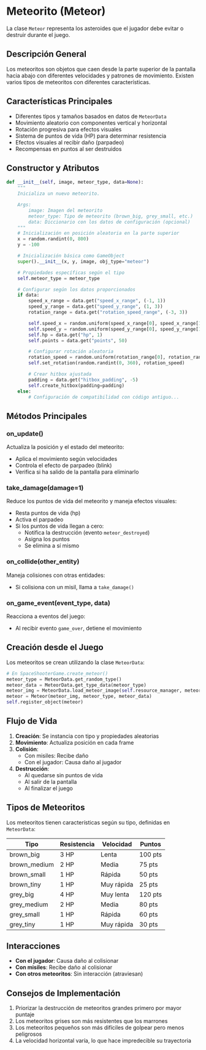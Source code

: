 # Meteorito (Meteor)

La clase `Meteor` representa los asteroides que el jugador debe evitar o destruir durante el juego.

## Descripción General

Los meteoritos son objetos que caen desde la parte superior de la pantalla hacia abajo con diferentes velocidades y patrones de movimiento. Existen varios tipos de meteoritos con diferentes características.

## Características Principales

- Diferentes tipos y tamaños basados en datos de `MeteorData`
- Movimiento aleatorio con componentes vertical y horizontal
- Rotación progresiva para efectos visuales
- Sistema de puntos de vida (HP) para determinar resistencia
- Efectos visuales al recibir daño (parpadeo)
- Recompensas en puntos al ser destruidos

## Constructor y Atributos

```python
def __init__(self, image, meteor_type, data=None):
    """
    Inicializa un nuevo meteorito.

    Args:
        image: Imagen del meteorito
        meteor_type: Tipo de meteorito (brown_big, grey_small, etc.)
        data: Diccionario con los datos de configuración (opcional)
    """
    # Inicialización en posición aleatoria en la parte superior
    x = random.randint(0, 800)
    y = -100

    # Inicialización básica como GameObject
    super().__init__(x, y, image, obj_type="meteor")

    # Propiedades específicas según el tipo
    self.meteor_type = meteor_type

    # Configurar según los datos proporcionados
    if data:
        speed_x_range = data.get("speed_x_range", (-1, 1))
        speed_y_range = data.get("speed_y_range", (1, 3))
        rotation_range = data.get("rotation_speed_range", (-3, 3))

        self.speed_x = random.uniform(speed_x_range[0], speed_x_range[1])
        self.speed_y = random.uniform(speed_y_range[0], speed_y_range[1])
        self.hp = data.get("hp", 1)
        self.points = data.get("points", 50)

        # Configurar rotación aleatoria
        rotation_speed = random.uniform(rotation_range[0], rotation_range[1])
        self.set_rotation(random.randint(0, 360), rotation_speed)

        # Crear hitbox ajustada
        padding = data.get("hitbox_padding", -5)
        self.create_hitbox(padding=padding)
    else:
        # Configuración de compatibilidad con código antiguo...
```

## Métodos Principales

### on_update()

Actualiza la posición y el estado del meteorito:

- Aplica el movimiento según velocidades
- Controla el efecto de parpadeo (blink)
- Verifica si ha salido de la pantalla para eliminarlo

### take_damage(damage=1)

Reduce los puntos de vida del meteorito y maneja efectos visuales:

- Resta puntos de vida (hp)
- Activa el parpadeo
- Si los puntos de vida llegan a cero:
  - Notifica la destrucción (evento `meteor_destroyed`)
  - Asigna los puntos
  - Se elimina a sí mismo

### on_collide(other_entity)

Maneja colisiones con otras entidades:

- Si colisiona con un misil, llama a `take_damage()`

### on_game_event(event_type, data)

Reacciona a eventos del juego:

- Al recibir evento `game_over`, detiene el movimiento

## Creación desde el Juego

Los meteoritos se crean utilizando la clase `MeteorData`:

```python
# En SpaceShooterGame.create_meteor()
meteor_type = MeteorData.get_random_type()
meteor_data = MeteorData.get_type_data(meteor_type)
meteor_img = MeteorData.load_meteor_image(self.resource_manager, meteor_type)
meteor = Meteor(meteor_img, meteor_type, meteor_data)
self.register_object(meteor)
```

## Flujo de Vida

1. **Creación**: Se instancia con tipo y propiedades aleatorias
2. **Movimiento**: Actualiza posición en cada frame
3. **Colisión**:
   - Con misiles: Recibe daño
   - Con el jugador: Causa daño al jugador
4. **Destrucción**:
   - Al quedarse sin puntos de vida
   - Al salir de la pantalla
   - Al finalizar el juego

## Tipos de Meteoritos

Los meteoritos tienen características según su tipo, definidas en `MeteorData`:

| Tipo         | Resistencia | Velocidad  | Puntos  |
| ------------ | ----------- | ---------- | ------- |
| brown_big    | 3 HP        | Lenta      | 100 pts |
| brown_medium | 2 HP        | Media      | 75 pts  |
| brown_small  | 1 HP        | Rápida     | 50 pts  |
| brown_tiny   | 1 HP        | Muy rápida | 25 pts  |
| grey_big     | 4 HP        | Muy lenta  | 120 pts |
| grey_medium  | 2 HP        | Media      | 80 pts  |
| grey_small   | 1 HP        | Rápida     | 60 pts  |
| grey_tiny    | 1 HP        | Muy rápida | 30 pts  |

## Interacciones

- **Con el jugador**: Causa daño al colisionar
- **Con misiles**: Recibe daño al colisionar
- **Con otros meteoritos**: Sin interacción (atraviesan)

## Consejos de Implementación

1. Priorizar la destrucción de meteoritos grandes primero por mayor puntaje
2. Los meteoritos grises son más resistentes que los marrones
3. Los meteoritos pequeños son más difíciles de golpear pero menos peligrosos
4. La velocidad horizontal varía, lo que hace impredecible su trayectoria
